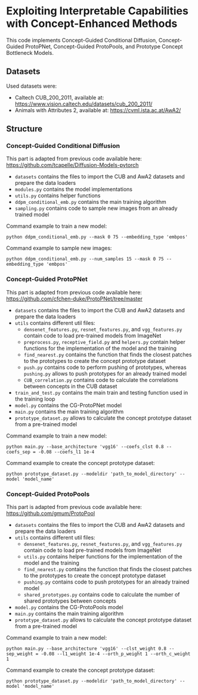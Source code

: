 # Exploiting Interpretable Capabilities with Concept-Enhanced Methods

This code implements Concept-Guided Conditional Diffusion, Concept-Guided ProtoPNet, Concept-Guided ProtoPools, and Prototype Concept Bottleneck Models.

## Datasets

Used datasets were:
* Caltech CUB_200_2011, available at: https://www.vision.caltech.edu/datasets/cub_200_2011/
* Animals with Attributes 2, available at: https://cvml.ista.ac.at/AwA2/

## Structure

### Concept-Guided Conditional Diffusion

This part is adapted from previous code available here: https://github.com/tcapelle/Diffusion-Models-pytorch

* `datasets` contains the files to import the CUB and AwA2 datasets and prepare the data loaders
* `modules.py` contains the model implementations
* `utils.py` contains helper functions
* `ddpm_conditional_emb.py` contains the main training algorithm
* `sampling.py` contains code to sample new images from an already trained model

Command example to train a new model:

`python ddpm_conditional_emb.py --mask 0 75 --embedding_type 'embpos'`

Command example to sample new images: 

`python ddpm_conditional_emb.py --num_samples 15 --mask 0 75 --embedding_type 'embpos'`

### Concept-Guided ProtoPNet

This part is adapted from previous code available here: https://github.com/cfchen-duke/ProtoPNet/tree/master

* `datasets` contains the files to import the CUB and AwA2 datasets and prepare the data loaders
* `utils` contains different util files:
  * `densenet_features.py`, `resnet_features.py`, and `vgg_features.py` contain code to load pre-trained models from ImageNet
  * `preprocess.py`, `receptive_field.py` and `helpers.py` contain helper functions for the implementation of the model and the training
  * `find_nearest.py` contains the function that finds the closest patches to the prototypes to create the concept prototype dataset
  * `push.py` contains code to perform pushing of prototypes, whereas `pushing.py` allows to push prototypes for an already trained model
  * `CUB_correlation.py` contains code to calculate the correlations between concepts in the CUB dataset
* `train_and_test.py` contains the main train and testing function used in the training loop
* `model.py` contains the CG-ProtoPNet model
* `main.py` contains the main training algorithm
* `prototype_dataset.py` allows to calculate the concept prototype dataset from a pre-trained model

Command example to train a new model: 

`python main.py --base_architecture 'vgg16' --coefs_clst 0.8 --coefs_sep = -0.08 --coefs_l1 1e-4`

Command example to create the concept prototype dataset: 

`python prototype_dataset.py --modeldir 'path_to_model_directory' --model 'model_name'`

### Concept-Guided ProtoPools

This part is adapted from previous code available here: https://github.com/gmum/ProtoPool

* `datasets` contains the files to import the CUB and AwA2 datasets and prepare the data loaders
* `utils` contains different util files:
  * `densenet_features.py`, `resnet_features.py`, and `vgg_features.py` contain code to load pre-trained models from ImageNet
  * `utils.py` contains helper functions for the implementation of the model and the training
  * `find_nearest.py` contains the function that finds the closest patches to the prototypes to create the concept prototype dataset
  * `pushing.py` contains code to push prototypes for an already trained model
  * `shared_prototypes.py` contains code to calculate the number of shared prototypes between concepts
* `model.py` contains the CG-ProtoPools model
* `main.py` contains the main training algorithm
* `prototype_dataset.py` allows to calculate the concept prototype dataset from a pre-trained model

Command example to train a new model: 

`python main.py --base_architecture 'vgg16' --clst_weight 0.8 --sep_weight = -0.08 --l1_weight 1e-4 --orth_p_weight 1 --orth_c_weight 1`

Command example to create the concept prototype dataset: 

`python prototype_dataset.py --modeldir 'path_to_model_directory' --model 'model_name'`